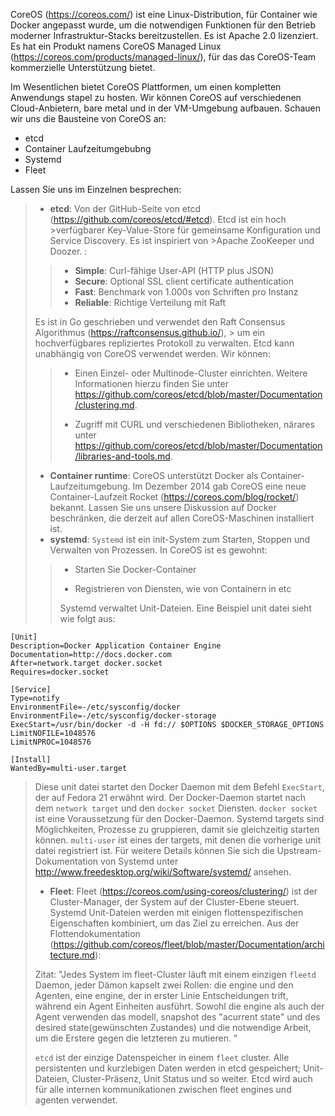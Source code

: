 CoreOS (https://coreos.com/) ist eine Linux-Distribution, für Container wie Docker angepasst wurde, um die notwendigen Funktionen für den Betrieb moderner Infrastruktur-Stacks bereitzustellen. Es ist Apache 2.0 lizenziert. Es hat ein Produkt namens CoreOS Managed Linux (https://coreos.com/products/managed-linux/), für das das CoreOS-Team kommerzielle Unterstützung bietet.

Im Wesentlichen bietet CoreOS Plattformen, um einen kompletten Anwendungs stapel zu hosten. Wir können CoreOS auf verschiedenen Cloud-Anbietern, bare metal und in der VM-Umgebung aufbauen. Schauen wir uns die Bausteine von CoreOS an:

* etcd
* Container Laufzeitumgebubng
* Systemd
* Fleet

Lassen Sie uns im Einzelnen besprechen:

>* **etcd**: Von der GitHub-Seite von etcd (https://github.com/coreos/etcd/#etcd). Etcd ist ein hoch >verfügbarer Key-Value-Store für gemeinsame Konfiguration und Service Discovery. Es ist inspiriert von >Apache ZooKeeper und Doozer. :
>
>> * **Simple**: Curl-fähige User-API (HTTP plus JSON)
>> * **Secure**: Optional SSL client certificate authentication
>> *   **Fast**: Benchmark von 1.000s von Schriften pro Instanz 
>> * **Reliable**: Richtige Verteilung mit Raft
> 
> Es ist in Go geschrieben und verwendet den Raft Consensus Algorithmus (https://raftconsensus.github.io/), > um ein hochverfügbares repliziertes Protokoll zu verwalten.
> Etcd kann unabhängig von CoreOS verwendet werden. Wir können:
>
>> * Einen Einzel- oder Multinode-Cluster einrichten. Weitere Informationen hierzu finden Sie unter https://github.com/coreos/etcd/blob/master/Documentation/clustering.md.
>>
>> * Zugriff mit CURL und verschiedenen Bibliotheken, närares unter https://github.com/coreos/etcd/blob/master/Documentation/libraries-and-tools.md. 
> 
> * **Container runtime**: CoreOS unterstützt Docker als Container-Laufzeitumgebung. Im Dezember 2014 gab CoreOS eine neue Container-Laufzeit Rocket (https://coreos.com/blog/rocket/) bekannt. Lassen Sie uns unsere Diskussion auf Docker beschränken, die derzeit auf allen CoreOS-Maschinen installiert ist.
> * **systemd**: `Systemd` ist ein init-System zum Starten, Stoppen und Verwalten von Prozessen. In CoreOS ist es gewohnt:
>> 
>> * Starten Sie Docker-Container
>> 
>> * Registrieren von Diensten, wie von Containern in etc
>> 
>> Systemd verwaltet Unit-Dateien. Eine Beispiel unit datei sieht wie folgt aus:
```
[Unit] 
Description=Docker Application Container Engine 
Documentation=http://docs.docker.com 
After=network.target docker.socket 
Requires=docker.socket 

[Service] 
Type=notify 
EnvironmentFile=-/etc/sysconfig/docker 
EnvironmentFile=-/etc/sysconfig/docker-storage 
ExecStart=/usr/bin/docker -d -H fd:// $OPTIONS $DOCKER_STORAGE_OPTIONS 
LimitNOFILE=1048576 
LimitNPROC=1048576 

[Install] 
WantedBy=multi-user.target 
```
>Diese unit datei startet den Docker Daemon mit dem Befehl `ExecStart`, der auf Fedora 21 erwähnt wird. Der Docker-Daemon startet nach dem `network target` und den `docker socket` Diensten. `docker socket` ist eine Voraussetzung für den Docker-Daemon. Systemd targets sind Möglichkeiten, Prozesse zu gruppieren, damit sie gleichzeitig starten können. `multi-user` ist eines der targets, mit denen die vorherige unit datei registriert ist. Für weitere Details können Sie sich die Upstream-Dokumentation von Systemd unter http://www.freedesktop.org/wiki/Software/systemd/ ansehen.
>
> * **Fleet**: Fleet (https://coreos.com/using-coreos/clustering/) ist der Cluster-Manager, der System auf der Cluster-Ebene steuert. Systemd Unit-Dateien werden mit einigen flottenspezifischen Eigenschaften kombiniert, um das Ziel zu erreichen. Aus der Flottendokumentation (https://github.com/coreos/fleet/blob/master/Documentation/architecture.md):
>
> Zitat: 
> "Jedes System im fleet-Cluster läuft mit einem einzigen `fleetd` Daemon, jeder Dämon kapselt zwei Rollen: die engine und den Agenten, eine engine, der in erster Linie Entscheidungen trift, während ein Agent Einheiten ausführt. Sowohl die engine als auch der Agent verwenden das modell, snapshot des "acurrent state" und des desired state(gewünschten Zustandes) und die notwendige Arbeit, um die Erstere gegen die letzteren zu mutieren. "
> 
> `etcd` ist der einzige Datenspeicher in einem `fleet` cluster. Alle persistenten und kurzlebigen Daten werden in etcd gespeichert; Unit-Dateien, Cluster-Präsenz, Unit Status und so weiter. Etcd wird auch für alle internen kommunikationen zwischen fleet engines und agenten verwendet.
> 
